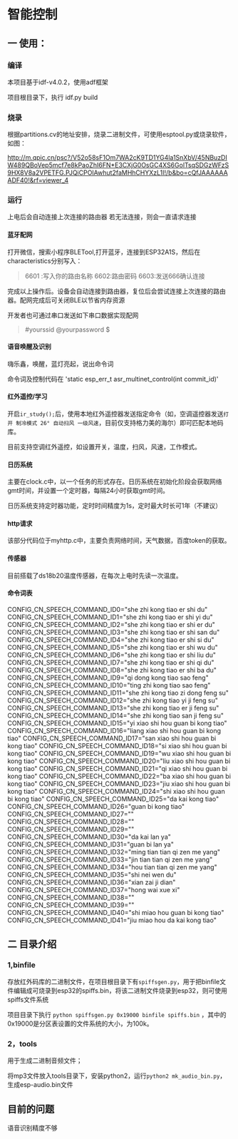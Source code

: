 <!--
 * @Author: your name
 * @Date: 2021-03-06 09:55:31
 * @LastEditTime: 2021-06-04 09:28:31
 * @LastEditors: Please set LastEditors
 * @Description: In User Settings Edit
 * @FilePath: \esp-adf\examples\myapp\off_asr\README.md
-->


# 智能控制

## 一 使用：

### 编译

本项目基于idf-v4.0.2，使用adf框架

项目根目录下，执行 idf.py build

### 烧录

根据partitions.cv的地址安排，烧录二进制文件，可使用esptool.py或烧录软件，如图：

http://m.qpic.cn/psc?/V52o58sF1Om7WA2cK9TD1YG4la1SnXbV/45NBuzDIW489QBoVep5mcf7e8kPaoZhI6FN*E3CXjG0OsGC4XS6GolTsqSDGzWFzS9HX8V8a2VPETFG.PJQiCPOIAwhut2faMHhCHYXzL1I!/b&bo=cQfJAAAAAAADF40!&rf=viewer_4

### 运行

上电后会自动连接上次连接的路由器 若无法连接，则会一直请求连接

#### 蓝牙配网

打开微信，搜索小程序BLETool,打开蓝牙，连接到ESP32A1S，然后在characteristics分别写入：

> 6601 :写入你的路由名称
> 6602:路由密码
> 6603:发送666确认连接

完成以上操作后。设备会自动连接到路由器，复位后会尝试连接上次连接的路由器。配网完成后可关闭BLE以节省内存资源

开发者也可通过串口发送如下串口数据实现配网

> #yourssid
> @yourpassword
> $

#### 语音唤醒及识别

嗨乐鑫，唤醒，蓝灯亮起，说出命令词

命令词及控制代码在 'static esp_err_t asr_multinet_control(int commit_id)'

#### 红外遥控/学习

开启`ir_study();`后，使用本地红外遥控器发送指定命令（如，空调遥控器发送`打开 制冷模式 26° 自动扫风 一级风速`，目前仅支持格力美的海尔）即可匹配本地码库。

目前支持空调红外遥控，如设置开关，温度，扫风，风速，工作模式。

#### 日历系统

主要在clock.c中，以一个任务的形式存在。日历系统在初始化阶段会获取网络gmt时间，并设置一个定时器，每隔24小时获取gmt时间。

日历系统支持定时器功能，定时时间精度为1s，定时最大时长可1年（不建议）

#### http请求

该部分代码位于myhttp.c中，主要负责网络时间，天气数据，百度token的获取。

#### 传感器

目前搭载了ds18b20温度传感器，在每次上电时先读一次温度。



#### 命令词表

CONFIG_CN_SPEECH_COMMAND_ID0="she zhi kong tiao er shi du"
CONFIG_CN_SPEECH_COMMAND_ID1="she zhi kong tiao er shi yi du"
CONFIG_CN_SPEECH_COMMAND_ID2="she zhi kong tiao er shi er du"
CONFIG_CN_SPEECH_COMMAND_ID3="she zhi kong tiao er shi san du"
CONFIG_CN_SPEECH_COMMAND_ID4="she zhi kong tiao er shi si du"
CONFIG_CN_SPEECH_COMMAND_ID5="she zhi kong tiao er shi wu du"
CONFIG_CN_SPEECH_COMMAND_ID6="she zhi kong tiao er shi liu du"
CONFIG_CN_SPEECH_COMMAND_ID7="she zhi kong tiao er shi qi du"
CONFIG_CN_SPEECH_COMMAND_ID8="she zhi kong tiao er shi ba du"
CONFIG_CN_SPEECH_COMMAND_ID9="qi dong kong tiao sao feng"
CONFIG_CN_SPEECH_COMMAND_ID10="ting zhi kong tiao sao feng"
CONFIG_CN_SPEECH_COMMAND_ID11="she zhi kong tiao zi dong feng su"
CONFIG_CN_SPEECH_COMMAND_ID12="she zhi kong tiao yi ji feng su"
CONFIG_CN_SPEECH_COMMAND_ID13="she zhi kong tiao er ji feng su"
CONFIG_CN_SPEECH_COMMAND_ID14="she zhi kong tiao san ji feng su"
CONFIG_CN_SPEECH_COMMAND_ID15="yi xiao shi hou guan bi kong tiao"
CONFIG_CN_SPEECH_COMMAND_ID16="liang xiao shi hou guan bi kong tiao"
CONFIG_CN_SPEECH_COMMAND_ID17="san xiao shi hou guan bi kong tiao"
CONFIG_CN_SPEECH_COMMAND_ID18="si xiao shi hou guan bi kong tiao"
CONFIG_CN_SPEECH_COMMAND_ID19="wu xiao shi hou guan bi kong tiao"
CONFIG_CN_SPEECH_COMMAND_ID20="liu xiao shi hou guan bi kong tiao"
CONFIG_CN_SPEECH_COMMAND_ID21="qi xiao shi hou guan bi kong tiao"
CONFIG_CN_SPEECH_COMMAND_ID22="ba xiao shi hou guan bi kong tiao"
CONFIG_CN_SPEECH_COMMAND_ID23="jiu xiao shi hou guan bi kong tiao"
CONFIG_CN_SPEECH_COMMAND_ID24="shi xiao shi hou guan bi kong tiao"
CONFIG_CN_SPEECH_COMMAND_ID25="da kai kong tiao"
CONFIG_CN_SPEECH_COMMAND_ID26="guan bi kong tiao"
CONFIG_CN_SPEECH_COMMAND_ID27=""
CONFIG_CN_SPEECH_COMMAND_ID28=""
CONFIG_CN_SPEECH_COMMAND_ID29=""
CONFIG_CN_SPEECH_COMMAND_ID30="da kai lan ya"
CONFIG_CN_SPEECH_COMMAND_ID31="guan bi lan ya"
CONFIG_CN_SPEECH_COMMAND_ID32="ming tian tian qi zen me yang"
CONFIG_CN_SPEECH_COMMAND_ID33="jin tian tian qi zen me yang"
CONFIG_CN_SPEECH_COMMAND_ID34="hou tian tian qi zen me yang"
CONFIG_CN_SPEECH_COMMAND_ID35="shi nei wen du"
CONFIG_CN_SPEECH_COMMAND_ID36="xian zai ji dian"
CONFIG_CN_SPEECH_COMMAND_ID37="hong wai xue xi"
CONFIG_CN_SPEECH_COMMAND_ID38=""
CONFIG_CN_SPEECH_COMMAND_ID39=""
CONFIG_CN_SPEECH_COMMAND_ID40="shi miao hou guan bi kong tiao"
CONFIG_CN_SPEECH_COMMAND_ID41="jiu miao hou da kai kong tiao"




## 二 目录介绍

### 1,binfile

存放红外码库的二进制文件，在项目根目录下有`spiffsgen.py`，用于把binfile文件编辑成可烧录到esp32的spiffs.bin，将该二进制文件烧录到esp32，则可使用spiffs文件系统

项目目录下执行 `python spiffsgen.py 0x19000 binfile spiffs.bin` ，其中的0x19000是分区表设置的文件系统的大小，为100k。


### 2，tools

用于生成二进制音频文件；

将mp3文件放入tools目录下，安装python2，运行`python2 mk_audio_bin.py`，生成esp-audio.bin文件





## 目前的问题

语音识别精度不够







